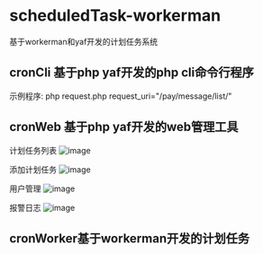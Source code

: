 # scheduledTask-workerman
基于workerman和yaf开发的计划任务系统

## cronCli 基于php yaf开发的php cli命令行程序
示例程序: php request.php request_uri="/pay/message/list/"

## cronWeb 基于php yaf开发的web管理工具

计划任务列表
![image](https://github.com/moxiaobai/scheduledTask-workerman/blob/master/doc/task-list.png)

添加计划任务
![image](https://github.com/moxiaobai/scheduledTask-workerman/blob/master/doc/add-task.png)

用户管理
![image](https://github.com/moxiaobai/scheduledTask-workerman/blob/master/doc/user-manage.png)

报警日志
![image](https://github.com/moxiaobai/scheduledTask-workerman/blob/master/doc/alarm-log.png)

## cronWorker基于workerman开发的计划任务

